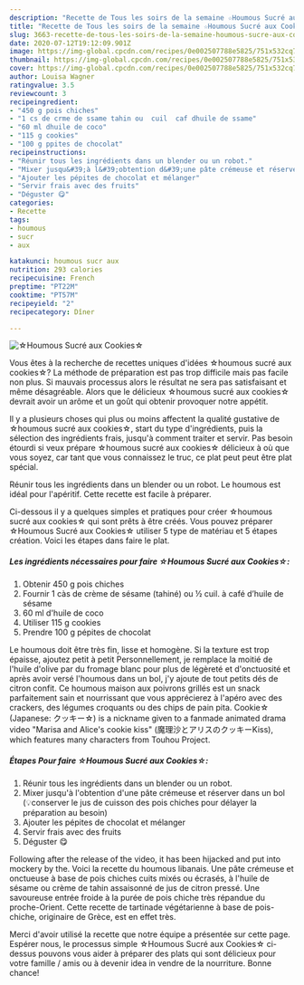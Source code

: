```yaml
---
description: "Recette de Tous les soirs de la semaine ☆Houmous Sucré aux Cookies☆"
title: "Recette de Tous les soirs de la semaine ☆Houmous Sucré aux Cookies☆"
slug: 3663-recette-de-tous-les-soirs-de-la-semaine-houmous-sucre-aux-cookies
date: 2020-07-12T19:12:09.901Z
image: https://img-global.cpcdn.com/recipes/0e002507788e5825/751x532cq70/☆houmous-sucre-aux-cookies☆-photo-principale-de-la-recette.jpg
thumbnail: https://img-global.cpcdn.com/recipes/0e002507788e5825/751x532cq70/☆houmous-sucre-aux-cookies☆-photo-principale-de-la-recette.jpg
cover: https://img-global.cpcdn.com/recipes/0e002507788e5825/751x532cq70/☆houmous-sucre-aux-cookies☆-photo-principale-de-la-recette.jpg
author: Louisa Wagner
ratingvalue: 3.5
reviewcount: 3
recipeingredient:
- "450 g pois chiches"
- "1 cs de crme de ssame tahin ou  cuil  caf dhuile de ssame"
- "60 ml dhuile de coco"
- "115 g cookies"
- "100 g ppites de chocolat"
recipeinstructions:
- "Réunir tous les ingrédients dans un blender ou un robot."
- "Mixer jusqu&#39;à l&#39;obtention d&#39;une pâte crémeuse et réserver dans un bol (💡conserver le jus de cuisson des pois chiches pour délayer la préparation au besoin)"
- "Ajouter les pépites de chocolat et mélanger"
- "Servir frais avec des fruits"
- "Déguster 😋"
categories:
- Recette
tags:
- houmous
- sucr
- aux

katakunci: houmous sucr aux 
nutrition: 293 calories
recipecuisine: French
preptime: "PT22M"
cooktime: "PT57M"
recipeyield: "2"
recipecategory: Dîner

---
```



![☆Houmous Sucré aux Cookies☆](https://img-global.cpcdn.com/recipes/0e002507788e5825/751x532cq70/☆houmous-sucre-aux-cookies☆-photo-principale-de-la-recette.jpg)

Vous êtes à la recherche de recettes uniques d'idées ☆houmous sucré aux cookies☆? La méthode de préparation est pas trop difficile mais pas facile non plus. Si mauvais processus alors le résultat ne sera pas satisfaisant et même désagréable. Alors que le délicieux ☆houmous sucré aux cookies☆ devrait avoir un arôme et un goût qui obtenir provoquer notre appétit.

Il y a plusieurs choses qui plus ou moins affectent la qualité gustative de ☆houmous sucré aux cookies☆, start du type d'ingrédients, puis la sélection des ingrédients frais, jusqu'à comment traiter et servir. Pas besoin étourdi si veux prépare ☆houmous sucré aux cookies☆ délicieux à où que vous soyez, car tant que vous connaissez le truc, ce plat peut peut être plat spécial.

Réunir tous les ingrédients dans un blender ou un robot. Le houmous est idéal pour l&#39;apéritif. Cette recette est facile à préparer.


Ci-dessous il y a quelques simples et pratiques pour créer ☆houmous sucré aux cookies☆ qui sont prêts à être créés. Vous pouvez préparer ☆Houmous Sucré aux Cookies☆ utiliser 5 type de matériau et 5 étapes création. Voici les étapes dans faire le plat.

<!--inarticleads1-->

##### Les ingrédients nécessaires pour faire ☆Houmous Sucré aux Cookies☆:

1. Obtenir 450 g pois chiches
1. Fournir 1 càs de crème de sésame (tahiné) ou ½ cuil. à café d’huile de sésame
1.  60 ml d&#39;huile de coco
1. Utiliser 115 g cookies
1. Prendre 100 g pépites de chocolat


Le houmous doit être très fin, lisse et homogène. Si la texture est trop épaisse, ajoutez petit à petit Personnellement, je remplace la moitié de l&#39;huile d&#39;olive par du fromage blanc pour plus de légèreté et d&#39;onctuosité et après avoir versé l&#39;houmous dans un bol, j&#39;y ajoute de tout petits dés de citron confit. Ce houmous maison aux poivrons grillés est un snack parfaitement sain et nourrissant que vous apprécierez à l&#39;apéro avec des crackers, des légumes croquants ou des chips de pain pita. Cookie☆ (Japanese: クッキー☆) is a nickname given to a fanmade animated drama video &#34;Marisa and Alice&#39;s cookie kiss&#34; (魔理沙とアリスのクッキーKiss), which features many characters from Touhou Project. 

<!--inarticleads2-->

##### Étapes Pour faire ☆Houmous Sucré aux Cookies☆:

1. Réunir tous les ingrédients dans un blender ou un robot.
1. Mixer jusqu&#39;à l&#39;obtention d&#39;une pâte crémeuse et réserver dans un bol (💡conserver le jus de cuisson des pois chiches pour délayer la préparation au besoin)
1. Ajouter les pépites de chocolat et mélanger
1. Servir frais avec des fruits
1. Déguster 😋


Following after the release of the video, it has been hijacked and put into mockery by the. Voici la recette du houmous libanais. Une pâte crémeuse et onctueuse à base de pois chiches cuits mixés ou écrasés, à l&#39;huile de sésame ou crème de tahin assaisonné de jus de citron pressé. Une savoureuse entrée froide à la purée de pois chiche très répandue du proche-Orient. Cette recette de tartinade végétarienne à base de pois-chiche, originaire de Grèce, est en effet très. 


Merci d'avoir utilisé la recette que notre équipe a présentée sur cette page. Espérer nous, le processus simple ☆Houmous Sucré aux Cookies☆ ci-dessus pouvons vous aider à préparer des plats qui sont délicieux pour votre famille / amis ou à devenir idea in vendre de la nourriture. Bonne chance!
